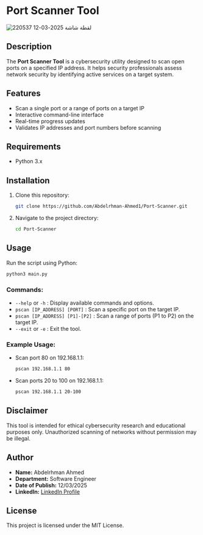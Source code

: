 # Port Scanner Tool
![لقطة شاشة 2025-03-12 220537](https://github.com/user-attachments/assets/844dea99-29ab-4b7c-9302-198ef68b04a2)

## Description
The **Port Scanner Tool** is a cybersecurity utility designed to scan open ports on a specified IP address. It helps security professionals assess network security by identifying active services on a target system.

## Features
- Scan a single port or a range of ports on a target IP
- Interactive command-line interface
- Real-time progress updates
- Validates IP addresses and port numbers before scanning

## Requirements
- Python 3.x

## Installation
1. Clone this repository:
   ```sh
   git clone https://github.com/Abdelrhman-Ahmed1/Port-Scanner.git
   ```
2. Navigate to the project directory:
   ```sh
   cd Port-Scanner
   ```

## Usage
Run the script using Python:
```sh
python3 main.py
```

### Commands:
- `--help` or `-h` : Display available commands and options.
- `pscan [IP_ADDRESS] [PORT]` : Scan a specific port on the target IP.
- `pscan [IP_ADDRESS] [P1]-[P2]` : Scan a range of ports (P1 to P2) on the target IP.
- `--exit` or `-e` : Exit the tool.

### Example Usage:
- Scan port 80 on 192.168.1.1:
  ```sh
  pscan 192.168.1.1 80
  ```
- Scan ports 20 to 100 on 192.168.1.1:
  ```sh
  pscan 192.168.1.1 20-100
  ```

## Disclaimer
This tool is intended for ethical cybersecurity research and educational purposes only. Unauthorized scanning of networks without permission may be illegal.

## Author
- **Name:** Abdelrhman Ahmed
- **Department:** Software Engineer
- **Date of Publish:** 12/03/2025
- **LinkedIn:** [LinkedIn Profile](https://www.linkedin.com/in/%D9%90abdelrhman-ahmed-82609b296/)

## License
This project is licensed under the MIT License.

